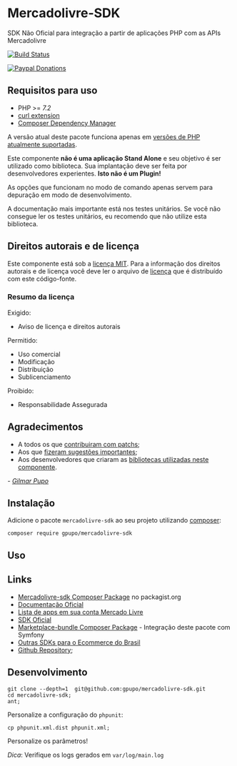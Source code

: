 # Mercadolivre-SDK

SDK Não Oficial para integração a partir de aplicações PHP com as APIs Mercadolivre

[![Build Status](https://secure.travis-ci.org/gpupo/mercadolivre-sdk.png?branch=master)](http://travis-ci.org/gpupo/mercadolivre-sdk)

[![Paypal Donations](https://www.paypalobjects.com/en_US/i/btn/btn_donate_SM.gif)](https://www.paypal.com/cgi-bin/webscr?cmd=_s-xclick&hosted_button_id=EK6F2WRKG7GNN&item_name=mercadolivre-sdk)


## Requisitos para uso

* PHP >= *7.2*
* [curl extension](http://php.net/manual/en/intro.curl.php)
* [Composer Dependency Manager](http://getcomposer.org)

A versão atual deste pacote funciona apenas em [versões de PHP atualmente suportadas](http://php.net/supported-versions.php).

Este componente **não é uma aplicação Stand Alone** e seu objetivo é ser utilizado como biblioteca.
Sua implantação deve ser feita por desenvolvedores experientes. **Isto não é um Plugin!**

As opções que funcionam no modo de comando apenas servem para depuração em modo de
desenvolvimento.

A documentação mais importante está nos testes unitários. Se você não consegue ler os testes unitários, eu recomendo que não utilize esta biblioteca.

## Direitos autorais e de licença

Este componente está sob a [licença MIT](https://github.com/gpupo/common-sdk/blob/master/LICENSE). Para a informação dos direitos autorais e de licença você deve ler o arquivo de [licença](https://github.com/gpupo/common-sdk/blob/master/LICENSE) que é distribuído com este código-fonte.

### Resumo da licença

Exigido:

- Aviso de licença e direitos autorais

Permitido:

- Uso comercial
- Modificação
- Distribuição
- Sublicenciamento

Proibido:

- Responsabilidade Assegurada

## Agradecimentos

* A todos os que [contribuiram com patchs](https://github.com/gpupo/mercadolivre-sdk/contributors);
* Aos que [fizeram sugestões importantes](https://github.com/gpupo/mercadolivre-sdk/issues);
* Aos desenvolvedores que criaram as [bibliotecas utilizadas neste componente](https://github.com/gpupo/mercadolivre-sdk/blob/master/Resources/doc/libraries-list.md).

 _- [Gilmar Pupo](https://opensource.gpupo.com/)_


## Instalação

Adicione o pacote ``mercadolivre-sdk`` ao seu projeto utilizando [composer](http://getcomposer.org):

    composer require gpupo/mercadolivre-sdk

## Uso



## Links

* [Mercadolivre-sdk Composer Package](https://packagist.org/packages/gpupo/mercadolivre-sdk) no packagist.org
* [Documentação Oficial](http://developers.mercadolivre.com.br/)
* [Lista de apps em sua conta Mercado Livre](https://developers.mercadolivre.com.br/apps/home/)
* [SDK Oficial](https://github.com/mercadolivre/marketplace-api-sdk-php)
* [Marketplace-bundle Composer Package](https://opensource.gpupo.com/MarkethubBundle/) - Integração deste pacote com Symfony
* [Outras SDKs para o Ecommerce do Brasil](https://opensource.gpupo.com/common-sdk/)
* [Github Repository](https://github.com/gpupo/mercadolivre-sdk/);


## Desenvolvimento

    git clone --depth=1  git@github.com:gpupo/mercadolivre-sdk.git
    cd mercadolivre-sdk;
    ant;

Personalize a configuração do ``phpunit``:

    cp phpunit.xml.dist phpunit.xml;

Personalize os parâmetros!


*Dica*: Verifique os logs gerados em ``var/log/main.log``
